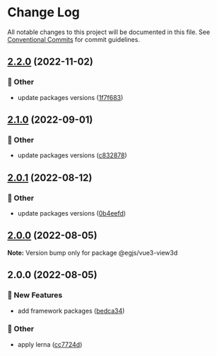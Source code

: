 # Change Log

All notable changes to this project will be documented in this file.
See [Conventional Commits](https://conventionalcommits.org) for commit guidelines.

## [2.2.0](https://github.com/naver/egjs-view3d/compare/@egjs/vue3-view3d@2.1.0...@egjs/vue3-view3d@2.2.0) (2022-11-02)


### :mega: Other

* update packages versions ([1f7f683](https://github.com/naver/egjs-view3d/commit/1f7f68345783fd03f812778ed2d4a8c7cf34d487))



## [2.1.0](https://github.com/naver/egjs-view3d/compare/@egjs/vue3-view3d@2.0.1...@egjs/vue3-view3d@2.1.0) (2022-09-01)


### :mega: Other

* update packages versions ([c832878](https://github.com/naver/egjs-view3d/commit/c8328786f05cf357a07893c489cd4ecf020f6031))



## [2.0.1](https://github.com/naver/egjs-view3d/compare/@egjs/vue3-view3d@2.0.0...@egjs/vue3-view3d@2.0.1) (2022-08-12)


### :mega: Other

* update packages versions ([0b4eefd](https://github.com/naver/egjs-view3d/commit/0b4eefd87b4e96e99c7ed45ffd9badeb943bd612))



## [2.0.0](https://github.com/naver/egjs-view3d/compare/@egjs/vue3-view3d@2.0.0...@egjs/vue3-view3d@2.0.0) (2022-08-05)

**Note:** Version bump only for package @egjs/vue3-view3d





## 2.0.0 (2022-08-05)


### :rocket: New Features

* add framework packages ([bedca34](https://github.com/naver/egjs-view3d/commit/bedca3419fd223b3089f21aa13a3538dc86c831f))


### :mega: Other

* apply lerna ([cc7724d](https://github.com/naver/egjs-view3d/commit/cc7724d3549eb47a5cf9fd5f7167f862a4c1d6ba))
